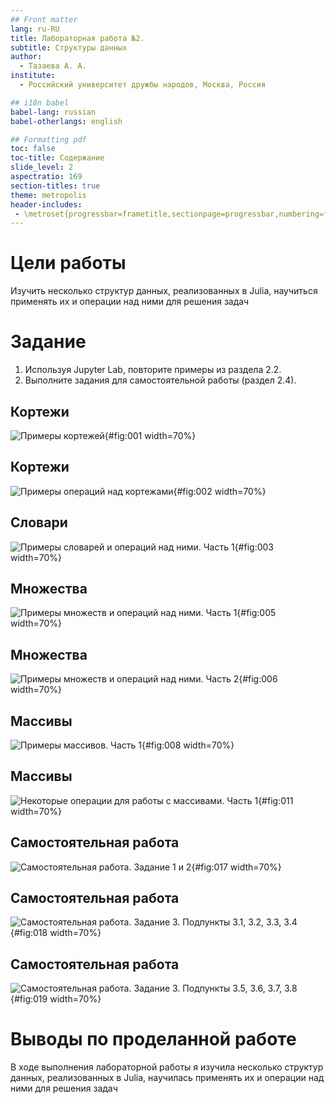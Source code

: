 ```yaml
---
## Front matter
lang: ru-RU
title: Лабораторная работа №2. 
subtitle: Структуры данных
author:
  - Тазаева А. А.
institute:
  - Российский университет дружбы народов, Москва, Россия

## i18n babel
babel-lang: russian
babel-otherlangs: english

## Formatting pdf
toc: false
toc-title: Содержание
slide_level: 2
aspectratio: 169
section-titles: true
theme: metropolis
header-includes:
 - \metroset{progressbar=frametitle,sectionpage=progressbar,numbering=fraction}
---
```


# Цели работы

Изучить несколько структур данных, реализованных в Julia, научиться применять их и операции над ними для решения задач

# Задание

1. Используя Jupyter Lab, повторите примеры из раздела 2.2.
2. Выполните задания для самостоятельной работы (раздел 2.4).

## Кортежи 

![Примеры кортежей](image/1.png){#fig:001 width=70%}

## Кортежи

![Примеры операций над кортежами](image/2.png){#fig:002 width=70%}

## Словари

![Примеры словарей и операций над ними. Часть 1](image/3.png){#fig:003 width=70%}

## Множества

![Примеры множеств и операций над ними. Часть 1](image/5.png){#fig:005 width=70%}

## Множества

![Примеры множеств и операций над ними. Часть 2](image/6.png){#fig:006 width=70%}

## Массивы

![Примеры массивов. Часть 1](image/8.png){#fig:008 width=70%}

## Массивы

![Некоторые операции для работы с массивами. Часть 1](image/11.png){#fig:011 width=70%}

## Самостоятельная работа

![Самостоятельная работа. Задание 1 и 2](image/17.png){#fig:017 width=70%}

## Самостоятельная работа

![Самостоятельная работа. Задание 3. Подпункты 3.1, 3.2, 3.3, 3.4](image/18.png){#fig:018 width=70%}

## Самостоятельная работа

![Самостоятельная работа. Задание 3. Подпункты 3.5, 3.6, 3.7, 3.8](image/19.png){#fig:019 width=70%}

# Выводы по проделанной работе

В ходе выполнения лабораторной работы я изучила несколько структур данных, реализованных в Julia, научилась применять их и операции над ними для решения задач

